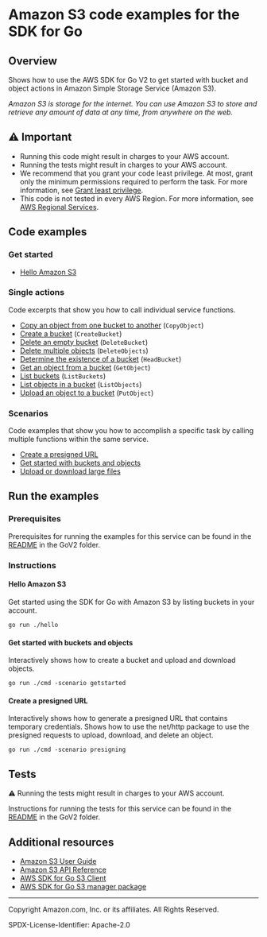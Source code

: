 # Amazon S3 code examples for the SDK for Go
## Overview

Shows how to use the AWS SDK for Go V2 to get started with bucket and
object actions in Amazon Simple Storage Service (Amazon S3).

*Amazon S3 is storage for the internet. You can use Amazon S3 to store and retrieve any
amount of data at any time, from anywhere on the web.*

## ⚠️ Important

* Running this code might result in charges to your AWS account. 
* Running the tests might result in charges to your AWS account.
* We recommend that you grant your code least privilege. At most, grant only the minimum permissions required to perform the task. For more information, see [Grant least privilege](https://docs.aws.amazon.com/IAM/latest/UserGuide/best-practices.html#grant-least-privilege). 
* This code is not tested in every AWS Region. For more information, see [AWS Regional Services](https://aws.amazon.com/about-aws/global-infrastructure/regional-product-services).

## Code examples

### Get started

* [Hello Amazon S3](hello/hello.go)

### Single actions

Code excerpts that show you how to call individual service functions.

* [Copy an object from one bucket to another](actions/bucket_basics.go)
  (`CopyObject`)
* [Create a bucket](actions/bucket_basics.go)
  (`CreateBucket`)
* [Delete an empty bucket](actions/bucket_basics.go)
  (`DeleteBucket`)
* [Delete multiple objects](actions/bucket_basics.go)
  (`DeleteObjects`)
* [Determine the existence of a bucket](actions/bucket_basics.go)
  (`HeadBucket`)
* [Get an object from a bucket](actions/bucket_basics.go)
  (`GetObject`)
* [List buckets](actions/bucket_basics.go)
  (`ListBuckets`)
* [List objects in a bucket](actions/bucket_basics.go)
  (`ListObjects`)
* [Upload an object to a bucket](actions/bucket_basics.go)
  (`PutObject`)

### Scenarios

Code examples that show you how to accomplish a specific task by calling
multiple functions within the same service.

* [Create a presigned URL](scenarios/scenario_presigning.go)
* [Get started with buckets and objects](scenarios/scenario_get_started.go)
* [Upload or download large files](actions/bucket_basics.go)

## Run the examples

### Prerequisites

Prerequisites for running the examples for this service can be found in the
[README](../README.md#Prerequisites) in the GoV2 folder.

### Instructions

#### Hello Amazon S3

Get started using the SDK for Go with Amazon S3 by listing buckets in your account.

```
go run ./hello
```

#### Get started with buckets and objects

Interactively shows how to create a bucket and upload and download objects.

```
go run ./cmd -scenario getstarted
```

#### Create a presigned URL

Interactively shows how to generate a presigned URL that contains temporary credentials. 
Shows how to use the net/http package to use the presigned requests to upload, download, 
and delete an object.

```
go run ./cmd -scenario presigning
```

## Tests

⚠️ Running the tests might result in charges to your AWS account.

Instructions for running the tests for this service can be found in the
[README](../README.md#Tests) in the GoV2 folder.

## Additional resources

* [Amazon S3 User Guide](https://docs.aws.amazon.com/AmazonS3/latest/userguide/Welcome.html)
* [Amazon S3 API Reference](https://docs.aws.amazon.com/AmazonS3/latest/API/Welcome.html)
* [AWS SDK for Go S3 Client](https://pkg.go.dev/github.com/aws/aws-sdk-go-v2/service/s3)
* [AWS SDK for Go S3 manager package](https://pkg.go.dev/github.com/aws/aws-sdk-go-v2/feature/s3/manager)

---

Copyright Amazon.com, Inc. or its affiliates. All Rights Reserved.

SPDX-License-Identifier: Apache-2.0
